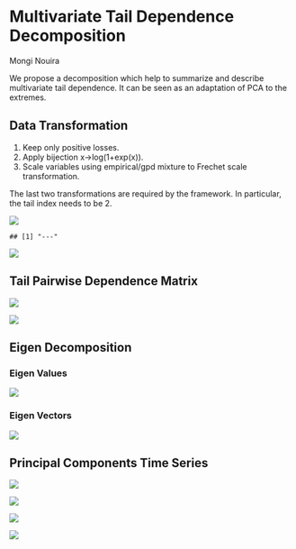 Multivariate Tail Dependence Decomposition
================
Mongi Nouira

We propose a decomposition which help to summarize and describe
multivariate tail dependence. It can be seen as an adaptation of PCA to
the extremes.

<p align="center">

</p>

## Data Transformation

1.  Keep only positive losses.
2.  Apply bijection x-\>log(1+exp(x)).
3.  Scale variables using empirical/gpd mixture to Frechet scale
    transformation.

The last two transformations are required by the framework. In
particular, the tail index needs to be 2.

<p align="center">

<img src="cache/extremes_pca/unnamed-chunk-3-1.png" style="display: block; margin: auto;" />

</p>

<p align="center">

</p>

<p align="center">

</p>

<p align="center">

    ## [1] "---"

</p>

<p align="center">

<img src="cache/extremes_pca/unnamed-chunk-7-1.png" style="display: block; margin: auto;" />

</p>

## Tail Pairwise Dependence Matrix

<p align="center">

</p>

<p align="center">

<img src="cache/extremes_pca/unnamed-chunk-9-1.png" style="display: block; margin: auto;" />

</p>

<p align="center">

<img src="cache/extremes_pca/unnamed-chunk-10-1.png" style="display: block; margin: auto;" />

</p>

## Eigen Decomposition

<p align="center">

</p>

### Eigen Values

<p align="center">

<img src="cache/extremes_pca/unnamed-chunk-12-1.png" style="display: block; margin: auto;" />

</p>

### Eigen Vectors

<p align="center">

<img src="cache/extremes_pca/unnamed-chunk-13-1.png" style="display: block; margin: auto;" />

</p>

## Principal Components Time Series

<p align="center">

<img src="cache/extremes_pca/unnamed-chunk-14-1.png" style="display: block; margin: auto;" />

</p>

<p align="center">

<img src="cache/extremes_pca/unnamed-chunk-15-1.png" style="display: block; margin: auto;" />

</p>

<p align="center">

<img src="cache/extremes_pca/unnamed-chunk-16-1.png" style="display: block; margin: auto;" />

</p>

<p align="center">

<img src="cache/extremes_pca/unnamed-chunk-17-1.png" style="display: block; margin: auto;" />

</p>

